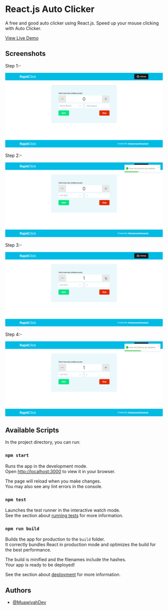 # React.js Auto Clicker
A free and good auto clicker using React.js. Speed up your mouse clicking with Auto Clicker.

 [View Live Demo](https://auto-clicker.vercel.app/)


## Screenshots

Step 1:-

![App Screenshot](https://github.com/MuawiyahDev/auto-clicker/blob/main/screenshots/1.png?raw=true)


Step 2:-

![App Screenshot](https://github.com/MuawiyahDev/auto-clicker/blob/main/screenshots/2.png?raw=true)


Step 3:-

![App Screenshot](https://github.com/MuawiyahDev/auto-clicker/blob/main/screenshots/3.png?raw=true)


Step 4:-

![App Screenshot](https://github.com/MuawiyahDev/auto-clicker/blob/main/screenshots/4.png?raw=true)


## Available Scripts

In the project directory, you can run:

### `npm start`

Runs the app in the development mode.\
Open [http://localhost:3000](http://localhost:3000) to view it in your browser.

The page will reload when you make changes.\
You may also see any lint errors in the console.

### `npm test`

Launches the test runner in the interactive watch mode.\
See the section about [running tests](https://facebook.github.io/create-react-app/docs/running-tests) for more information.

### `npm run build`

Builds the app for production to the `build` folder.\
It correctly bundles React in production mode and optimizes the build for the best performance.

The build is minified and the filenames include the hashes.\
Your app is ready to be deployed!

See the section about [deployment](https://facebook.github.io/create-react-app/docs/deployment) for more information.



## Authors

- [@MuawiyahDev](https://github.com/MuawiyahDev/)
